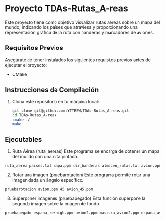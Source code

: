 # Proyecto TDAs-Rutas_A-reas

Este proyecto tiene como objetivo visualizar rutas aéreas sobre un mapa del mundo, indicando los países que atraviesa y proporcionando una representación gráfica de la ruta con banderas y marcadores de aviones.

## Requisitos Previos

Asegúrate de tener instalados los siguientes requisitos previos antes de ejecutar el proyecto:

- CMake

## Instrucciones de Compilación

1. Clona este repositorio en tu máquina local:

   ```bash
   git clone git@github.com:YTTREW/TDAs-Rutas_A-reas.git
   cd TDAs-Rutas_A-reas
   cmake ./
   make

## Ejecutables
1. Ruta Aérea (ruta_aereas) 
Este programa se encarga de obtener un mapa del mundo con una ruta pintada.
```bash
ruta_aerea paises.txt mapa.ppm dir_banderas almacen_rutas.txt avion.ppm mascara_avion.pgm
```
2. Rotar una imagen (pruebarotacion)
Este programa permite rotar una imagen dada un ángulo específico.
```bash
pruebarotacion avion.ppm 45 avion_45.ppm
```
3. Superponer imagenes (pruebapegado)
Esta función superpone la segunda imagen sobre la imagen de fondo.

```bash
pruebapegado espana_reshigh.ppm avion2.ppm mascara_avion2.pgm espana_avion2_blending.ppm 0 0 1
```
